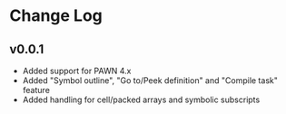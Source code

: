 # Change Log

## v0.0.1
- Added support for PAWN 4.x
- Added "Symbol outline", "Go to/Peek definition" and "Compile task" feature
- Added handling for cell/packed arrays and symbolic subscripts
